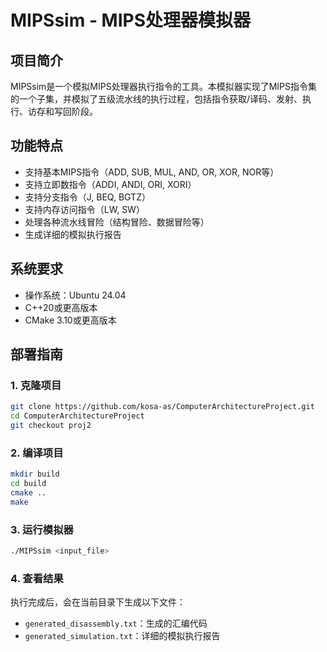 # MIPSsim - MIPS处理器模拟器

## 项目简介

MIPSsim是一个模拟MIPS处理器执行指令的工具。本模拟器实现了MIPS指令集的一个子集，并模拟了五级流水线的执行过程，包括指令获取/译码、发射、执行、访存和写回阶段。

## 功能特点

- 支持基本MIPS指令（ADD, SUB, MUL, AND, OR, XOR, NOR等）
- 支持立即数指令（ADDI, ANDI, ORI, XORI）
- 支持分支指令（J, BEQ, BGTZ）
- 支持内存访问指令（LW, SW）
- 处理各种流水线冒险（结构冒险、数据冒险等）
- 生成详细的模拟执行报告

## 系统要求
- 操作系统：Ubuntu 24.04
- C++20或更高版本
- CMake 3.10或更高版本

## 部署指南

### 1. 克隆项目

```bash
git clone https://github.com/kosa-as/ComputerArchitectureProject.git
cd ComputerArchitectureProject
git checkout proj2
```

### 2. 编译项目

```bash
mkdir build
cd build
cmake ..
make
```

### 3. 运行模拟器

```bash
./MIPSsim <input_file>
```

### 4. 查看结果

执行完成后，会在当前目录下生成以下文件：

- `generated_disassembly.txt`：生成的汇编代码
- `generated_simulation.txt`：详细的模拟执行报告

